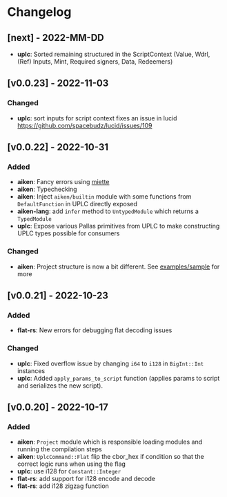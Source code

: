 # Changelog

## [next] - 2022-MM-DD

- **uplc**: Sorted remaining structured in the ScriptContext (Value, Wdrl, (Ref) Inputs, Mint, Required signers, Data, Redeemers)

## [v0.0.23] - 2022-11-03

### Changed

- **uplc**: sort inputs for script context fixes an issue in lucid https://github.com/spacebudz/lucid/issues/109

## [v0.0.22] - 2022-10-31

### Added

- **aiken**: Fancy errors using [miette](https://github.com/zkat/miette)
- **aiken**: Typechecking
- **aiken**: Inject `aiken/builtin` module with some functions from `DefaultFunction` in UPLC directly exposed
- **aiken-lang**: add `infer` method to `UntypedModule` which returns a `TypedModule`
- **uplc**: Expose various Pallas primitives from UPLC to make constructing
            UPLC types possible for consumers

### Changed

- **aiken**: Project structure is now a bit different. See [examples/sample](https://github.com/txpipe/aiken/tree/main/examples/sample) for more

## [v0.0.21] - 2022-10-23

### Added

- **flat-rs**: New errors for debugging flat decoding issues

### Changed

- **uplc**: Fixed overflow issue by changing `i64` to `i128` in `BigInt::Int` instances
- **uplc**: Added `apply_params_to_script` function (applies params to script and serializes the new script).

## [v0.0.20] - 2022-10-17

### Added

- **aiken**: `Project` module which is responsible loading modules and running the compilation steps
- **aiken**: `UplcCommand::Flat` flip the cbor_hex if condition so that the correct logic runs when using the flag
- **uplc**: use i128 for `Constant::Integer`
- **flat-rs**: add support for i128 encode and decode
- **flat-rs**: add i128 zigzag function
